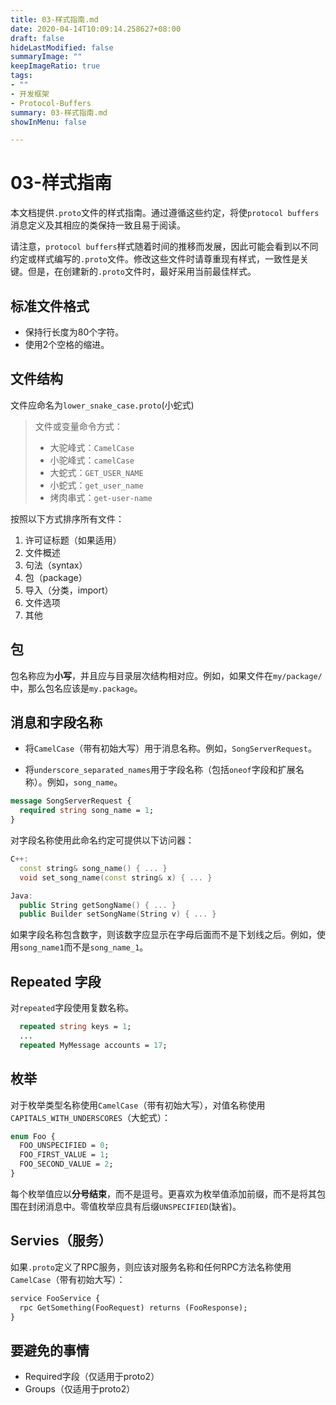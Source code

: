 ```yaml
---
title: 03-样式指南.md
date: 2020-04-14T10:09:14.258627+08:00
draft: false
hideLastModified: false
summaryImage: ""
keepImageRatio: true
tags:
- ""
- 开发框架
- Protocol-Buffers
summary: 03-样式指南.md
showInMenu: false

---
```


# 03-样式指南

本文档提供`.proto`文件的样式指南。通过遵循这些约定，将使`protocol buffers`消息定义及其相应的类保持一致且易于阅读。

请注意，`protocol buffers`样式随着时间的推移而发展，因此可能会看到以不同约定或样式编写的`.proto`文件。修改这些文件时请尊重现有样式，一致性是关键。但是，在创建新的`.proto`文件时，最好采用当前最佳样式。

## 标准文件格式

- 保持行长度为80个字符。
- 使用2个空格的缩进。

## 文件结构

文件应命名为`lower_snake_case.proto`(小蛇式)

> 文件或变量命令方式：
>
> - 大驼峰式：`CamelCase`
> - 小驼峰式：`camelCase`
> - 大蛇式：`GET_USER_NAME`
> - 小蛇式：`get_user_name`
> - 烤肉串式：`get-user-name`

按照以下方式排序所有文件：

1. 许可证标题（如果适用）
2. 文件概述
3. 句法（syntax）
4. 包（package）
5. 导入（分类，import）
6. 文件选项
7. 其他

## 包

包名称应为**小写**，并且应与目录层次结构相对应。例如，如果文件在`my/package/`中，那么包名应该是`my.package`。

## 消息和字段名称

- 将`CamelCase`（带有初始大写）用于消息名称。例如，`SongServerRequest`。

- 将`underscore_separated_names`用于字段名称（包括`oneof`字段和扩展名称）。例如，`song_name`。

```protobuf
message SongServerRequest {
  required string song_name = 1;
}
```

对字段名称使用此命名约定可提供以下访问器：

```c++
C++:
  const string& song_name() { ... }
  void set_song_name(const string& x) { ... }

Java:
  public String getSongName() { ... }
  public Builder setSongName(String v) { ... }
```

如果字段名称包含数字，则该数字应显示在字母后面而不是下划线之后。例如，使用`song_name1`而不是`song_name_1`。

## Repeated 字段

对`repeated`字段使用复数名称。

```protobuf
  repeated string keys = 1;
  ...
  repeated MyMessage accounts = 17;
```

## 枚举

对于枚举类型名称使用`CamelCase`（带有初始大写），对值名称使用`CAPITALS_WITH_UNDERSCORES`（大蛇式）：

```protobuf
enum Foo {
  FOO_UNSPECIFIED = 0;
  FOO_FIRST_VALUE = 1;
  FOO_SECOND_VALUE = 2;
}
```

每个枚举值应以**分号结束**，而不是逗号。更喜欢为枚举值添加前缀，而不是将其包围在封闭消息中。零值枚举应具有后缀`UNSPECIFIED`(缺省)。

## Servies（服务）

如果`.proto`定义了RPC服务，则应该对服务名称和任何RPC方法名称使用`CamelCase`（带有初始大写）：

```protobuf
service FooService {
  rpc GetSomething(FooRequest) returns (FooResponse);
}
```

## 要避免的事情

- Required字段（仅适用于proto2）
- Groups（仅适用于proto2）
